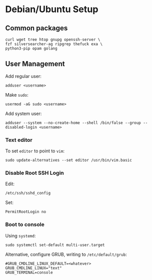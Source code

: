 # Debian/Ubuntu Setup

## Common packages

    curl wget tree htop gnupg openssh-server \
    fzf silversearcher-ag ripgrep thefuck exa \
    python3-pip opam golang


## User Management

Add regular user:

    adduser <username>

Make `sudo`:

    usermod -aG sudo <username>

Add system user:

    adduser --system --no-create-home --shell /bin/false --group --disabled-login <username>


### Text editor

To set `editor` to point to `vim`:

    sudo update-alternatives --set editor /usr/bin/vim.basic


### Disable Root SSH Login

Edit:

    /etc/ssh/sshd_config

Set:

    PermitRootLogin no


### Boot to console

Using `systemd`:

    sudo systemctl set-default multi-user.target

Alternative, configure GRUB, writing to `/etc/default/grub`:

    #GRUB_CMDLINE_LINUX_DEFAULT=<whatever>
    GRUB_CMDLINE_LINUX="text"
    GRUB_TERMINAL=console
